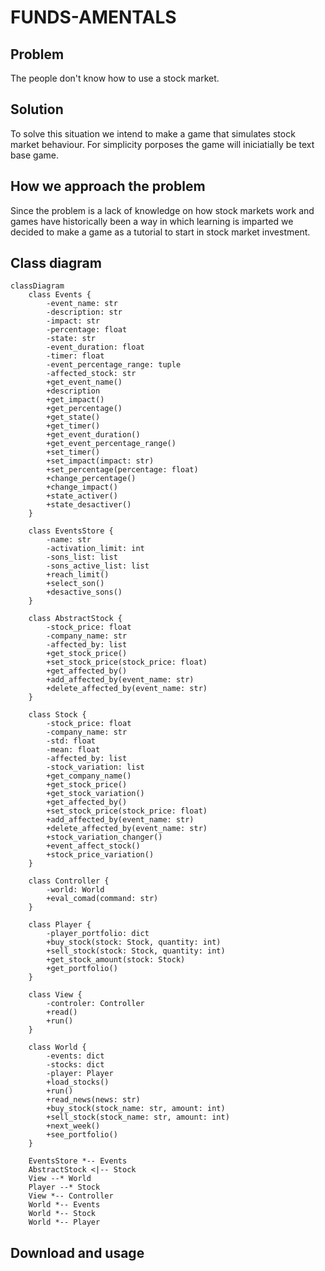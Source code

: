 # FUNDS-AMENTALS

## Problem

The people don't know how to use a stock market.

## Solution

To solve this situation we intend to make a game that simulates stock market behaviour. For simplicity porposes the game will iniciatially be text base game.

## How we approach the problem

Since the problem is a lack of knowledge on how stock markets work and games have historically been a way in which learning is imparted we decided to make a game as a tutorial to start in stock market investment.

## Class diagram
```mermaid
classDiagram
    class Events {
        -event_name: str
        -description: str
        -impact: str
        -percentage: float
        -state: str
        -event_duration: float
        -timer: float
        -event_percentage_range: tuple
        -affected_stock: str
        +get_event_name() 
        +description
        +get_impact()
        +get_percentage()
        +get_state()
        +get_timer()
        +get_event_duration()
        +get_event_percentage_range()
        +set_timer()
        +set_impact(impact: str)
        +set_percentage(percentage: float)
        +change_percentage()
        +change_impact()
        +state_activer()
        +state_desactiver()
    }

    class EventsStore {
        -name: str
        -activation_limit: int
        -sons_list: list
        -sons_active_list: list
        +reach_limit() 
        +select_son() 
        +desactive_sons() 
    }

    class AbstractStock {
        -stock_price: float
        -company_name: str
        -affected_by: list
        +get_stock_price() 
        +set_stock_price(stock_price: float) 
        +get_affected_by() 
        +add_affected_by(event_name: str) 
        +delete_affected_by(event_name: str) 
    }

    class Stock {
        -stock_price: float
        -company_name: str
        -std: float
        -mean: float
        -affected_by: list
        -stock_variation: list
        +get_company_name() 
        +get_stock_price() 
        +get_stock_variation() 
        +get_affected_by() 
        +set_stock_price(stock_price: float) 
        +add_affected_by(event_name: str) 
        +delete_affected_by(event_name: str) 
        +stock_variation_changer() 
        +event_affect_stock() 
        +stock_price_variation() 
    }

    class Controller {
        -world: World
        +eval_comad(command: str) 
    }

    class Player {
        -player_portfolio: dict
        +buy_stock(stock: Stock, quantity: int) 
        +sell_stock(stock: Stock, quantity: int) 
        +get_stock_amount(stock: Stock) 
        +get_portfolio() 
    }

    class View {
        -controler: Controller
        +read() 
        +run() 
    }

    class World {
        -events: dict
        -stocks: dict
        -player: Player
        +load_stocks() 
        +run() 
        +read_news(news: str) 
        +buy_stock(stock_name: str, amount: int) 
        +sell_stock(stock_name: str, amount: int) 
        +next_week() 
        +see_portfolio() 
    }

    EventsStore *-- Events
    AbstractStock <|-- Stock
    View --* World
    Player --* Stock
    View *-- Controller
    World *-- Events
    World *-- Stock
    World *-- Player

```

## Download and usage


